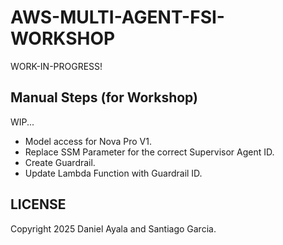 # AWS-MULTI-AGENT-FSI-WORKSHOP

WORK-IN-PROGRESS!

## Manual Steps (for Workshop)

WIP...

- Model access for Nova Pro V1.
- Replace SSM Parameter for the correct Supervisor Agent ID.
- Create Guardrail.
- Update Lambda Function with Guardrail ID.

## LICENSE

Copyright 2025 Daniel Ayala and Santiago Garcia.
